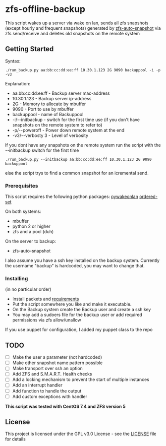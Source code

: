 # zfs-offline-backup

This script wakes up a server via wake on lan, sends all zfs snapshots (except hourly and frequent snapshots) generated by [zfs-auto-snapshot](https://github.com/zfsonlinux/zfs-auto-snapshot) via zfs send/receive and deletes old snapshots on the remote system

## Getting Started

Syntax:
```
./run_backup.py aa:bb:cc:dd:ee:ff 10.30.1.123 2G 9090 backuppool -i -p -v3
```
Explanation:
- aa:bb:cc:dd:ee:ff - Backup server mac-address
- 10.30.1.123 - Backup server ip-address
- 2G - Memory to allocate by mbuffer
- 9090 - Port to use by mbuffer
- backuppool - name of Backuppool
- -i/--initbackup - switch for the first time use (if you don't have snapshots on the remote system to refer to)
- -p/--poweroff - Power down remote system at the end
- -v3/--verbosty 3 - Level of verbosity

If you dont have any snapshots on the remote system run the script with the --initbackup switch for the first time
```
./run_backup.py --initbackup aa:bb:cc:dd:ee:ff 10.30.1.123 2G 9090 backuppool
```
else the script trys to find a common snapshot for an icremental send.

### Prerequisites

This script requires the following python packages:
[pywakeonlan](https://github.com/remcohaszing/pywakeonlan)
[ordered-set](https://github.com/LuminosoInsight/ordered-set)

On both systems:
- mbuffer
- python 2 or higher
- zfs and a pool (duh)

On the server to backup:
- zfs-auto-snapshot

I also assume you have a ssh key installed on the backup system.
Currently the username "backup" is hardcoded, you may want to change that.

### Installing

(in no particular order)
- Install packets and [requirements](requirements.txt)
- Put the script somewhere you like and make it executable.
- On the Backup system create the Backup user and create a ssh key
- You may add a sudoers file for the backup user or add required permissions via zfs allow/unallow

If you use puppet for configuration, I added my puppet class to the repo

## TODO
- [ ] Make the user a parameter (not hardcoded)
- [ ] Make other snapshot name pattern possible
- [ ] Make transport over ssh an option
- [ ] Add ZFS and S.M.A.R.T. Health checks
- [ ] Add a locking mechanism to prevent the start of multiple instances
- [ ] Add an interrupt handler
- [ ] Add function to handle the output
- [ ] Add custom exceptions with handler

**This script was tested with CentOS 7.4 and ZFS version 5**

## License

This project is licensed under the GPL v3.0 License - see the [LICENSE](LICENSE) file for details
